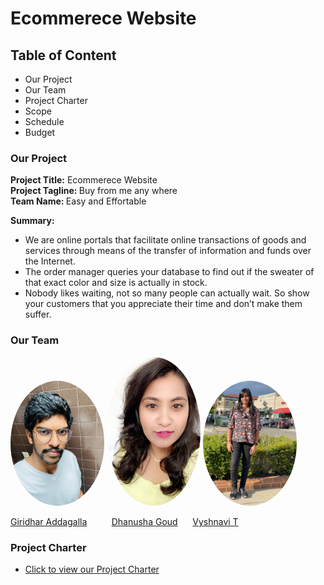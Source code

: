 # Ecommerece Website

## Table of Content
* Our Project
* Our Team
* Project Charter
* Scope
* Schedule
* Budget

### Our Project
   <strong>Project Title:</strong> Ecommerece Website<br>
   <strong>Project Tagline: </strong>Buy from me any where<br>
   <strong>Team Name: </strong>Easy and Effortable<br>
   
**Summary:**<br>
* We are online portals that facilitate online transactions of goods and services through means of the transfer of information and funds over the Internet. 
* The order manager queries your database to find out if the sweater of that exact color and size is actually in stock.
* Nobody likes waiting, not so many people can actually wait. So show your customers that you appreciate their time and don’t make them suffer.

### Our Team
<img src="./images/giridhar.jpeg" alt="giridhar image" width="150" style="border-radius:50%" />                <img src="./images/dhanushag.jpeg" alt="dhanush image" width="150" style="border-radius:50%" />
<img src="./images/vyshnavi.jpeg" alt="vyshnavi image" width="150" style="border-radius:50%" />               

  [Giridhar Addagalla](https://github.com/giridhar196) &nbsp;&nbsp;&nbsp;&nbsp;&nbsp;&nbsp;&nbsp;&nbsp; [Dhanusha Goud](https://github.com/Dhanushagoud)             &nbsp;&nbsp;&nbsp;&nbsp;   [Vyshnavi T](https://github.com/vyshnavi1996)   

### Project Charter
* [Click to view our Project Charter](markdown/charter.md)